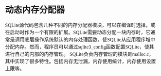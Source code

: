 # 动态内存分配器
<font face="微软雅黑" size="3px">

SQLite源代码包含几种不同的内存分配器模块，可以在编译时选择，或在启动时作为一个有限的扩展。SQLite需要动态分配一块内存时，它通常是调用底层操作系统默认的内存处理函数，使SQLite从应用程序堆中分配内存。然而，程序员可以通过sqlite3_config函数配置SQLite，使其进行自己的内部的内存管理。
SQLite负责内存管理的模块是malloc.c，其中实现了很多特性。包括内存无泄漏，内存使用统计，内存使用设置上限等。
